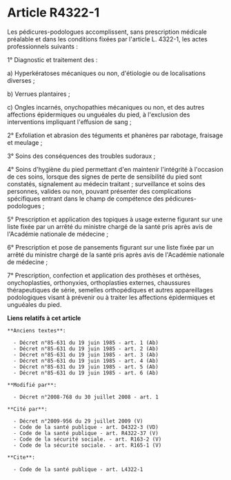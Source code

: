 # Article R4322-1

Les pédicures-podologues accomplissent, sans prescription médicale préalable et dans les conditions fixées par l'article L.
4322-1, les actes professionnels suivants : 

1° Diagnostic et traitement des : 

a) Hyperkératoses mécaniques ou non, d'étiologie ou de localisations diverses ; 

b) Verrues plantaires ; 

c) Ongles incarnés, onychopathies mécaniques ou non, et des autres affections épidermiques ou unguéales du pied, à
l'exclusion des interventions impliquant l'effusion de sang ; 

2° Exfoliation et abrasion des téguments et phanères par rabotage, fraisage et meulage ; 

3° Soins des conséquences des troubles sudoraux ; 

4° Soins d'hygiène du pied permettant d'en maintenir l'intégrité à l'occasion de ces soins, lorsque des signes de perte de
sensibilité du pied sont constatés, signalement au médecin traitant ; surveillance et soins des personnes, valides ou non,
pouvant présenter des complications spécifiques entrant dans le champ de compétence des pédicures-podologues ; 

5° Prescription et application des topiques à usage externe figurant sur une liste fixée par un arrêté du ministre chargé de
la santé pris après avis de l'Académie nationale de médecine ; 

6° Prescription et pose de pansements figurant sur une liste fixée par un arrêté du ministre chargé de la santé pris après
avis de l'Académie nationale de médecine ; 

7° Prescription, confection et application des prothèses et orthèses, onychoplasties, orthonyxies, orthoplasties externes,
chaussures thérapeutiques de série, semelles orthopédiques et autres appareillages podologiques visant à prévenir ou à
traiter les affections épidermiques et unguéales du pied.

**Liens relatifs à cet article**

	**Anciens textes**:

	  - Décret n°85-631 du 19 juin 1985 - art. 1 (Ab)
	  - Décret n°85-631 du 19 juin 1985 - art. 2 (Ab)
	  - Décret n°85-631 du 19 juin 1985 - art. 3 (Ab)
	  - Décret n°85-631 du 19 juin 1985 - art. 4 (Ab)
	  - Décret n°85-631 du 19 juin 1985 - art. 5 (Ab)
	  - Décret n°85-631 du 19 juin 1985 - art. 6 (Ab)

	**Modifié par**:

	  - Décret n°2008-768 du 30 juillet 2008 - art. 1

	**Cité par**:

	  - Décret n°2009-956 du 29 juillet 2009 (V)
	  - Code de la santé publique - art. D4322-3 (VD)
	  - Code de la santé publique - art. R4322-37 (V)
	  - Code de la sécurité sociale. - art. R163-2 (V)
	  - Code de la sécurité sociale. - art. R165-1 (V)

	**Cite**:

	  - Code de la santé publique - art. L4322-1
